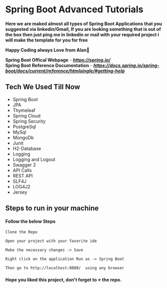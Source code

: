 
# Spring Boot Advanced Tutorials

**Here we are maked almost all types of Spring Boot Applications that you suggested via linkedin/Gmail, If you are looking something that is out of the box then just ping me in linkedin or mail with your required project i will make the template for you for free**

**Happy Coding always  Love from Alan**💖

**Spring Boot Offical Webpage** - ***https://spring.io/*** <br>
**Spring Boot Reference Documentation** - ***https://docs.spring.io/spring-boot/docs/current/reference/htmlsingle/#getting-help***

## Tech We Used Till Now

- Spring Boot
- JPA
- Thymeleaf
- Spring Cloud
- Spring Security
- PostgreSql
- MySql
- MongoDb
- Junit
- H2-Database
- Logging
- Logging and Logout
- Swagger 2
- API Calls
- REST API
- SLF4J
- LOG4J2
- Jersey


## Steps to run in your machine

#### Follow the below Steps
```
Clone the Repo

Open your project with your favorite ide

Make the necessary changes -> Save

Right click on the application Run as -> Spring Boot

Then go to http://localhost:8080/  using any browser
```




#### Hope you liked this project, don't forget to ⭐ the repo.
